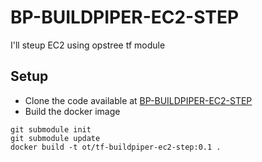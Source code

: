 # BP-BUILDPIPER-EC2-STEP

I'll steup EC2 using opstree tf module

## Setup
* Clone the code available at [BP-BUILDPIPER-EC2-STEP](https://github.com/OT-BUILDPIPER-MARKETPLACE/BP-BUILDPIPER-EC2-STEP)
* Build the docker image

```
git submodule init
git submodule update
docker build -t ot/tf-buildpiper-ec2-step:0.1 .
```
